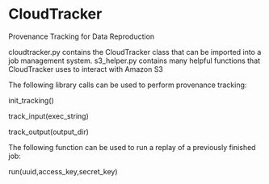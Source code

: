 CloudTracker
============

Provenance Tracking for Data Reproduction

cloudtracker.py contains the CloudTracker class that can be imported into a job management system.
s3_helper.py contains many helpful functions that CloudTracker uses to interact with Amazon S3

The following library calls can be used to perform provenance tracking:

init_tracking()

track_input(exec_string)

track_output(output_dir)

The following function can be used to run a replay of a previously finished job:

run(uuid,access_key,secret_key)